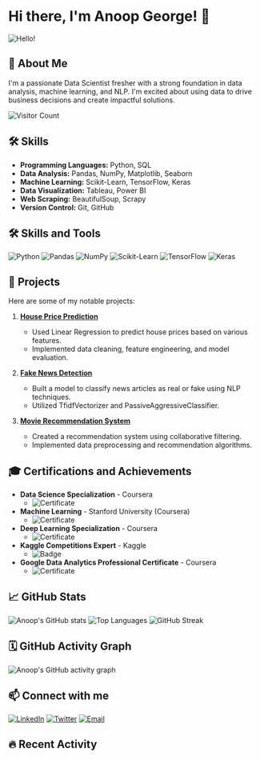 # Hi there, I'm Anoop George! 👋

![Hello!](https://raw.githubusercontent.com/AnoopGeorge418/AnoopGeorge418/main/wave.gif)

## 🚀 About Me
I'm a passionate Data Scientist fresher with a strong foundation in data analysis, machine learning, and NLP. I'm excited about using data to drive business decisions and create impactful solutions.

![Visitor Count](https://komarev.com/ghpvc/?username=AnoopGeorge418&color=blue)

## 🛠️ Skills
- **Programming Languages:** Python, SQL
- **Data Analysis:** Pandas, NumPy, Matplotlib, Seaborn
- **Machine Learning:** Scikit-Learn, TensorFlow, Keras
- **Data Visualization:** Tableau, Power BI
- **Web Scraping:** BeautifulSoup, Scrapy
- **Version Control:** Git, GitHub

## 🛠️ Skills and Tools
![Python](https://img.shields.io/badge/Python-3.8-blue)
![Pandas](https://img.shields.io/badge/Pandas-1.2.4-green)
![NumPy](https://img.shields.io/badge/NumPy-1.19.5-orange)
![Scikit-Learn](https://img.shields.io/badge/Scikit--Learn-0.24.1-brightgreen)
![TensorFlow](https://img.shields.io/badge/TensorFlow-2.4.1-yellow)
![Keras](https://img.shields.io/badge/Keras-2.4.3-red)

## 💼 Projects
Here are some of my notable projects:

1. **[House Price Prediction](https://github.com/AnoopGeorge418/house-price-prediction)**
   - Used Linear Regression to predict house prices based on various features.
   - Implemented data cleaning, feature engineering, and model evaluation.

2. **[Fake News Detection](https://github.com/AnoopGeorge418/fake-news-detection)**
   - Built a model to classify news articles as real or fake using NLP techniques.
   - Utilized TfidfVectorizer and PassiveAggressiveClassifier.

3. **[Movie Recommendation System](https://github.com/AnoopGeorge418/movie-recommendation-system)**
   - Created a recommendation system using collaborative filtering.
   - Implemented data preprocessing and recommendation algorithms.

## 🎓 Certifications and Achievements
- **Data Science Specialization** - Coursera
  - ![Certificate](https://example.com/path/to/certificate_image.png)
- **Machine Learning** - Stanford University (Coursera)
  - ![Certificate](https://example.com/path/to/certificate_image.png)
- **Deep Learning Specialization** - Coursera
  - ![Certificate](https://example.com/path/to/certificate_image.png)
- **Kaggle Competitions Expert** - Kaggle
  - ![Badge](https://example.com/path/to/badge_image.png)
- **Google Data Analytics Professional Certificate** - Coursera
  - ![Certificate](https://example.com/path/to/certificate_image.png)

## 📈 GitHub Stats
![Anoop's GitHub stats](https://github-readme-stats.vercel.app/api?username=AnoopGeorge418&show_icons=true&theme=radical)
![Top Languages](https://github-readme-stats.vercel.app/api/top-langs/?username=AnoopGeorge418&layout=compact&theme=radical)
![GitHub Streak](https://github-readme-streak-stats.herokuapp.com/?user=AnoopGeorge418&theme=radical)

## 🗓️ GitHub Activity Graph
![Anoop's GitHub activity graph](https://github-readme-activity-graph.cyclic.app/graph?username=AnoopGeorge418&theme=react-dark)


## 📫 Connect with me
[![LinkedIn](https://img.shields.io/badge/LinkedIn-blue?style=flat-square&logo=linkedin&logoColor=white)](https://www.linkedin.com/in/anoop-george-620263251/)
[![Twitter](https://img.shields.io/badge/Twitter-blue?style=flat-square&logo=twitter&logoColor=white)](https://x.com/Anoopgeorg_)
[![Email](https://img.shields.io/badge/Email-red?style=flat-square&logo=gmail&logoColor=white)](mailto:anoopgeorge418@example.com)

## 🔥 Recent Activity
<!--START_SECTION:activity-->
<!--END_SECTION:activity-->
